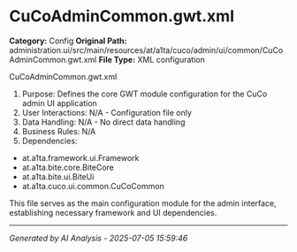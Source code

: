 # CuCoAdminCommon.gwt.xml

**Category:** Config
**Original Path:** administration.ui/src/main/resources/at/a1ta/cuco/admin/ui/common/CuCoAdminCommon.gwt.xml
**File Type:** XML configuration

CuCoAdminCommon.gwt.xml
1. Purpose: Defines the core GWT module configuration for the CuCo admin UI application
2. User Interactions: N/A - Configuration file only
3. Data Handling: N/A - No direct data handling
4. Business Rules: N/A
5. Dependencies:
- at.a1ta.framework.ui.Framework
- at.a1ta.bite.core.BiteCore
- at.a1ta.bite.ui.BiteUi
- at.a1ta.cuco.ui.common.CuCoCommon

This file serves as the main configuration module for the admin interface, establishing necessary framework and UI dependencies.

---
*Generated by AI Analysis - 2025-07-05 15:59:46*
